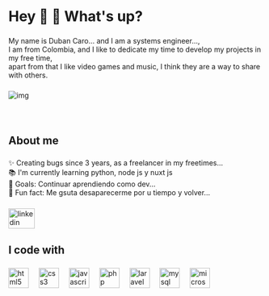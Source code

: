 <h1 align="left">Hey 👋 👋 What's up?</h1>

###

<p align="left">
My name is Duban Caro... and I am a systems engineer..., <br>
I am from Colombia, and I like to dedicate my time to develop my projects in my free time, <br>
apart from that I like video games and music, I think they are a way to share with others.
</p>

###

![img](https://github.com/user-attachments/assets/36b98f72-a454-4d38-95c8-ccc7d008fe13)

###

<br clear="both">

###

<h2 align="left">About me</h2>

###

<p align="left">✨ Creating bugs since 3 years, as a freelancer in my freetimes...<br>📚 I'm currently learning  python, node js y nuxt js<br>🎯 Goals: Continuar aprendiendo como dev...<br>🎲 Fun fact: Me gsuta desaparecerme por u tiempo y volver...</p>

###

<div align="left">
  <img src="https://raw.githubusercontent.com/maurodesouza/profile-readme-generator/master/src/assets/icons/social/linkedin/default.svg" width="52" height="40" alt="linkedin logo"  />
</div>

###

<h2 align="left">I code with</h2>

###

<div align="left">
  <img src="https://cdn.jsdelivr.net/gh/devicons/devicon/icons/html5/html5-original.svg" height="40" alt="html5 logo"  />
  <img width="12" />
  <img src="https://cdn.jsdelivr.net/gh/devicons/devicon/icons/css3/css3-original.svg" height="40" alt="css3 logo"  />
  <img width="12" />
  <img src="https://cdn.jsdelivr.net/gh/devicons/devicon/icons/javascript/javascript-original.svg" height="40" alt="javascript logo"  />
  <img width="12" />
  <img src="https://cdn.jsdelivr.net/gh/devicons/devicon/icons/php/php-original.svg" height="40" alt="php logo"  />
  <img width="12" />
  <img src="https://cdn.jsdelivr.net/gh/devicons/devicon/icons/laravel/laravel-original.svg" height="40" alt="laravel logo"  />
  <img width="12" />
  <img src="https://cdn.jsdelivr.net/gh/devicons/devicon/icons/mysql/mysql-original.svg" height="40" alt="mysql logo"  />
  <img width="12" />
  <img src="https://cdn.jsdelivr.net/gh/devicons/devicon/icons/microsoftsqlserver/microsoftsqlserver-plain.svg" height="40" alt="microsoftsqlserver logo"  />
</div>

###
